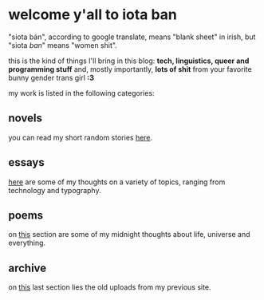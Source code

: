 # welcome y'all to iota ban
"siota bán", according to google translate, means "blank sheet" in irish, but "siota _ban_" means "women shit".

this is the kind of things I'll bring in this blog: **tech, linguistics, queer and programming stuff** and, mostly importantly, **lots of shit** from your favorite bunny gender trans girl **:3**

my work is listed in the following categories:

## novels
you can read my short random stories [here](https://mikumikudice.github.io/novels).


## essays
[here](https://mikumikudice.github.io/essays) are some of my thoughts on a variety of topics, ranging from technology and typography.


## poems
on [this](https://mikumikudice.github.io/poems) section are some of my midnight thoughts about life, universe and everything.


## archive
on [this](https://mikumikudice.github.io/archive) last section lies the old uploads from my previous site.
